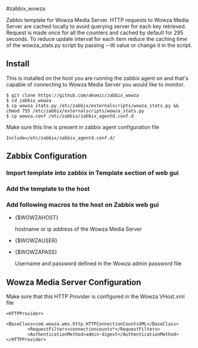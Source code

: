 #zabbix_wowza

Zabbix template for Wowza Media Server.
HTTP requests to Wowza Media Server are cached locally to avoid querying server for each key retrieved.
Request is made once for all the counters and cached by default for 295 seconds.
To reduce update interval for each item reduce the caching time of the wowza_stats.py script by passing --ttl value or change it in the script.

## Install
This is installed on the host you are running the zabbix agent on and that's capable of connecting to Wowza Media Server you would like to monitor.

```
$ git clone https://github.com/akomic/zabbix_wowza
$ cd zabbix_wowza
$ cp wowza_stats.py /etc/zabbix/externalscripts/wowza_stats.py && chmod 755 /etc/zabbix/externalscripts/wowza_stats.py
$ cp wowza.conf /etc/zabbix/zabbix_agentd.conf.d

```
Make sure this line is present in zabbix agent configuration file

```
Include=/etc/zabbix/zabbix_agentd.conf.d/
```

## Zabbix Configuration

### Import template into zabbix in Template section of web gui
### Add the template to the host
### Add following macros to the host on Zabbix web gui
* {$WOWZAHOST}

   hostname or ip address of the Wowza Media Server

* {$WOWZAUSER} 
* {$WOWZAPASS}

   Username and password defined in the Wowza admin password file

## Wowza Media Server Configuration

Make sure that this HTTP Provider is configured in the Wowza VHost.xml file

```
<HTTPProvider>
        <BaseClass>com.wowza.wms.http.HTTPConnectionCountsXML</BaseClass>
        <RequestFilters>connectioncounts*</RequestFilters>
        <AuthenticationMethod>admin-digest</AuthenticationMethod>
</HTTPProvider>
```
